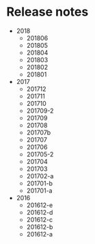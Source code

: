<h1>Release notes</h1>

<ul>
  <li>2018
    <ul>
      <li>201806</li>
      <li>201805</li>
      <li>201804</li>
      <li>201803</li>
      <li>201802</li>
      <li>201801</li>      
    </ul>
  </li>
  
  <li>2017
    <ul>
      <li>201712</li>
      <li>201711</li>
      <li>201710</li>
      <li>201709-2</li>
      <li>201709</li>
      <li>201708</li>
      <li>201707b</li>
      <li>201707</li>
      <li>201706</li>
      <li>201705-2</li>      
      <li>201704</li>
      <li>201703</li>  
      <li>201702-a</li>
      <li>201701-b</li>            
      <li>201701-a</li>                  
    </ul>  
  </li>
  <li>2016
    <ul>
      <li>201612-e</li>
      <li>201612-d</li>
      <li>201612-c</li>
      <li>201612-b</li>
      <li>201612-a</li>              
    </ul>      
  </li>
</ul>
